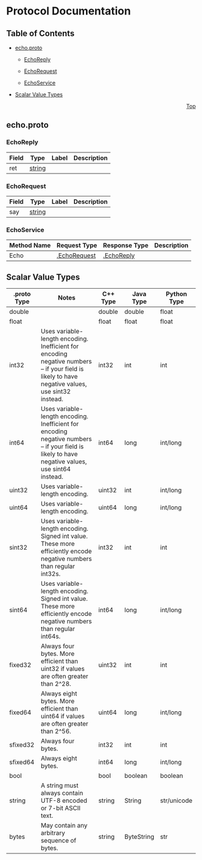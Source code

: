 # Protocol Documentation
<a name="top"></a>

## Table of Contents

- [echo.proto](#echo.proto)
    - [EchoReply](#.EchoReply)
    - [EchoRequest](#.EchoRequest)
  
  
  
    - [EchoService](#.EchoService)
  

- [Scalar Value Types](#scalar-value-types)



<a name="echo.proto"></a>
<p align="right"><a href="#top">Top</a></p>

## echo.proto



<a name=".EchoReply"></a>

### EchoReply



| Field | Type | Label | Description |
| ----- | ---- | ----- | ----------- |
| ret | [string](#string) |  |  |






<a name=".EchoRequest"></a>

### EchoRequest



| Field | Type | Label | Description |
| ----- | ---- | ----- | ----------- |
| say | [string](#string) |  |  |





 

 

 


<a name=".EchoService"></a>

### EchoService


| Method Name | Request Type | Response Type | Description |
| ----------- | ------------ | ------------- | ------------|
| Echo | [.EchoRequest](#EchoRequest) | [.EchoReply](#EchoReply) |  |

 



## Scalar Value Types

| .proto Type | Notes | C++ Type | Java Type | Python Type |
| ----------- | ----- | -------- | --------- | ----------- |
| <a name="double" /> double |  | double | double | float |
| <a name="float" /> float |  | float | float | float |
| <a name="int32" /> int32 | Uses variable-length encoding. Inefficient for encoding negative numbers – if your field is likely to have negative values, use sint32 instead. | int32 | int | int |
| <a name="int64" /> int64 | Uses variable-length encoding. Inefficient for encoding negative numbers – if your field is likely to have negative values, use sint64 instead. | int64 | long | int/long |
| <a name="uint32" /> uint32 | Uses variable-length encoding. | uint32 | int | int/long |
| <a name="uint64" /> uint64 | Uses variable-length encoding. | uint64 | long | int/long |
| <a name="sint32" /> sint32 | Uses variable-length encoding. Signed int value. These more efficiently encode negative numbers than regular int32s. | int32 | int | int |
| <a name="sint64" /> sint64 | Uses variable-length encoding. Signed int value. These more efficiently encode negative numbers than regular int64s. | int64 | long | int/long |
| <a name="fixed32" /> fixed32 | Always four bytes. More efficient than uint32 if values are often greater than 2^28. | uint32 | int | int |
| <a name="fixed64" /> fixed64 | Always eight bytes. More efficient than uint64 if values are often greater than 2^56. | uint64 | long | int/long |
| <a name="sfixed32" /> sfixed32 | Always four bytes. | int32 | int | int |
| <a name="sfixed64" /> sfixed64 | Always eight bytes. | int64 | long | int/long |
| <a name="bool" /> bool |  | bool | boolean | boolean |
| <a name="string" /> string | A string must always contain UTF-8 encoded or 7-bit ASCII text. | string | String | str/unicode |
| <a name="bytes" /> bytes | May contain any arbitrary sequence of bytes. | string | ByteString | str |

